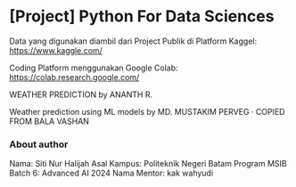 # [Project] Python For Data Sciences

Data yang digunakan diambil dari Project Publik di Platform Kaggel: https://www.kaggle.com/

Coding Platform  menggunakan Google Colab: https://colab.research.google.com/

WEATHER PREDICTION by ANANTH R.

Weather prediction using ML models by MD. MUSTAKIM PERVEG · COPIED FROM BALA VASHAN
### About author
Nama: Siti Nur Halijah 
Asal Kampus: Politeknik Negeri Batam Program MSIB Batch 6: Advanced AI 2024 Nama Mentor: kak wahyudi
